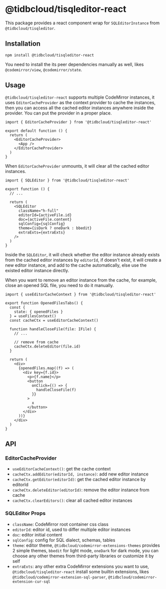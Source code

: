 # @tidbcloud/tisqleditor-react

This package provides a react component wrap for `SQLEditorInstance` from `@tidbcloud/tisqleditor`.

## Installation

```shell
npm install @tidbcloud/tisqleditor-react
```

You need to install the its peer dependencies manually as well, likes `@codemirror/view`, `@codemirror/state`.

## Usage

`@tidbcloud/tisqleditor-react` supports multiple CodeMirror instances, it uses `EditorCacheProvider` as the context provider to cache the instances, then you can access all the cached editor instances anywhere inside the provider. You can put the provider in a proper place.

```tsx
import { EditorCacheProvider } from '@tidbcloud/tisqleditor-react'

export default function () {
  return (
    <EditorCacheProvider>
      <App />
    </EditorCacheProvider>
  )
}
```

When `EditorCacheProvider` unmounts, it will clear all the cached editor instances.

```tsx
import { SQLEditor } from '@tidbcloud/tisqleditor-react'

export function () {
  // ...

  return (
    <SQLEditor
      className="h-full"
      editorId={activeFile.id}
      doc={activeFile.content}
      sqlConfig={sqlConfig}
      theme={isDark ? oneDark : bbedit}
      extraExts={extraExts}
    />
  )
}
```

Inside the `SQLEditor`, it will check whether the editor instance already exists from the cached editor instances by `editorId`, if doesn't exist, it will create a new editor instance, and add to the cache automatically, else use the existed editor instance directly.

When you want to remove an editor instance from the cache, for example, close an opened SQL file, you need to do it manually.

```tsx
import { useEditorCacheContext } from '@tidbcloud/tisqleditor-react'

export function OpenedFilesTabs() {
  const {
    state: { openedFiles }
  } = useFilesContext()
  const cacheCtx = useEditorCacheContext()

  function handleCloseFile(file: IFile) {
    // ...

    // remove from cache
    cacheCtx.deleteEditor(file.id)
  }

  return (
    <div>
      {openedFiles.map((f) => (
        <div key={f.id}>
          <p>{f.name}</p>
          <button
            onClick={() => {
              handleCloseFile(f)
            }}
          >
            x
          </button>
        </div>
      ))}
    </div>
  )
}
```

## API

### EditorCacheProvider

- `useEditorCacheContext()`: get the cache context
- `cacheCtx.addEditor(editorId, instance)`: add new editor instance
- `cacheCtx.getEditor(editorId)`: get the cached editor instance by editorId
- `cacheCtx.deleteEditor(editorId)`: remove the editor instance from cache
- `cacheCtx.clearEditors()`: clear all cached editor instances

### SQLEditor Props

- `className`: CodeMirror root container css class
- `editorId`: editor id, used to differ multiple editor instances
- `doc`: editor initial content
- `sqlConfig`: config for SQL dialect, schemas, tables
- `theme`: editor theme, `@tidbcloud/codemirror-extensions-themes` provides 2 simple themes, `bbedit` for light mode, `oneDark` for dark mode, you can choose any other themes from third-party libraries or customize it by self
- `extraExts`: any other extra CodeMirror extensions you want to use, `@tidbcloud/tisqleditor-react` install some builtin extensions, likes `@tidbcloud/codemirror-extension-sql-parser`, `@tidbcloud/codemirror-extension-cur-sql`
